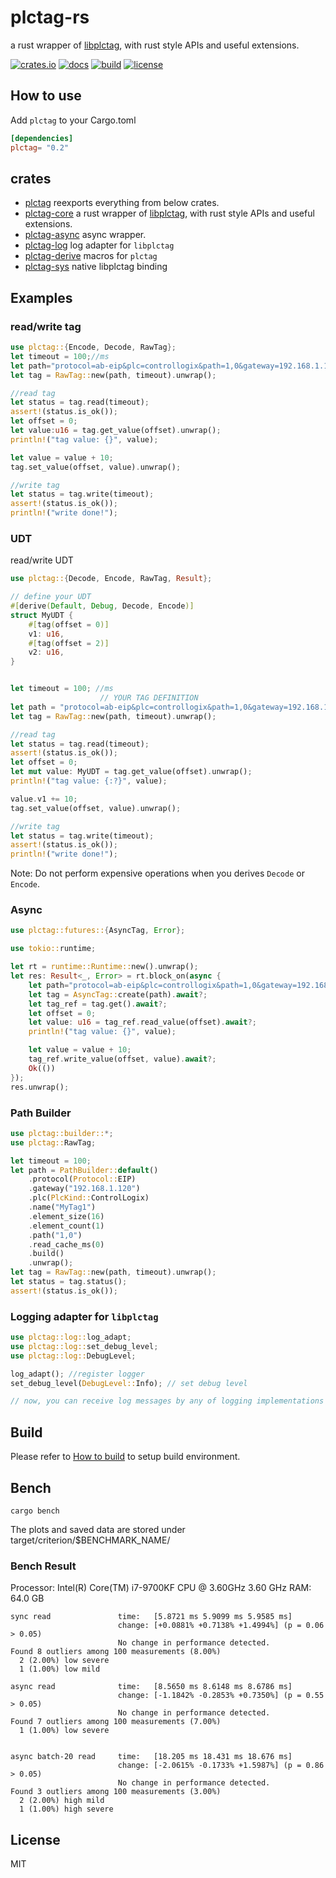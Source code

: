 # plctag-rs

a rust wrapper of [libplctag](https://github.com/libplctag/libplctag), with rust style APIs and useful extensions.

[![crates.io](https://img.shields.io/crates/v/plctag.svg)](https://crates.io/crates/plctag)
[![docs](https://docs.rs/plctag/badge.svg)](https://docs.rs/plctag)
[![build](https://github.com/joylei/plctag-rs/workflows/build/badge.svg?branch=master)](https://github.com/joylei/plctag-rs/actions?query=workflow%3A%22build%22)
[![license](https://img.shields.io/crates/l/plctag.svg)](https://github.com/joylei/plctag-rs/blob/master/LICENSE)

## How to use

Add `plctag` to your Cargo.toml

```toml
[dependencies]
plctag= "0.2"
```

## crates

- [plctag](https://crates.io/crates/plctag) reexports everything from below crates.
- [plctag-core](https://crates.io/crates/plctag-core) a rust wrapper of [libplctag](https://github.com/libplctag/libplctag), with rust style APIs and useful extensions.
- [plctag-async](https://crates.io/crates/plctag-async) async wrapper.
- [plctag-log](https://crates.io/crates/plctag-log) log adapter for `libplctag`
- [plctag-derive](https://crates.io/crates/plctag-derive) macros for `plctag`
- [plctag-sys](https://crates.io/crates/plctag-sys) native libplctag binding

## Examples

### read/write tag

```rust
use plctag::{Encode, Decode, RawTag};
let timeout = 100;//ms
let path="protocol=ab-eip&plc=controllogix&path=1,0&gateway=192.168.1.120&name=MyTag1&elem_count=1&elem_size=16";// YOUR TAG DEFINITION
let tag = RawTag::new(path, timeout).unwrap();

//read tag
let status = tag.read(timeout);
assert!(status.is_ok());
let offset = 0;
let value:u16 = tag.get_value(offset).unwrap();
println!("tag value: {}", value);

let value = value + 10;
tag.set_value(offset, value).unwrap();

//write tag
let status = tag.write(timeout);
assert!(status.is_ok());
println!("write done!");
```

### UDT

read/write UDT

```rust
use plctag::{Decode, Encode, RawTag, Result};

// define your UDT
#[derive(Default, Debug, Decode, Encode)]
struct MyUDT {
    #[tag(offset = 0)]
    v1: u16,
    #[tag(offset = 2)]
    v2: u16,
}


let timeout = 100; //ms
                    // YOUR TAG DEFINITION
let path = "protocol=ab-eip&plc=controllogix&path=1,0&gateway=192.168.1.120&name=MyTag2&elem_count=2&elem_size=16";
let tag = RawTag::new(path, timeout).unwrap();

//read tag
let status = tag.read(timeout);
assert!(status.is_ok());
let offset = 0;
let mut value: MyUDT = tag.get_value(offset).unwrap();
println!("tag value: {:?}", value);

value.v1 += 10;
tag.set_value(offset, value).unwrap();

//write tag
let status = tag.write(timeout);
assert!(status.is_ok());
println!("write done!");

```

Note:
Do not perform expensive operations when you derives `Decode` or `Encode`.

### Async

```rust
use plctag::futures::{AsyncTag, Error};

use tokio::runtime;

let rt = runtime::Runtime::new().unwrap();
let res: Result<_, Error> = rt.block_on(async {
    let path="protocol=ab-eip&plc=controllogix&path=1,0&gateway=192.168.1.120&name=MyTag1&elem_count=1&elem_size=16"; // YOUR TAG DEFINITION
    let tag = AsyncTag::create(path).await?;
    let tag_ref = tag.get().await?;
    let offset = 0;
    let value: u16 = tag_ref.read_value(offset).await?;
    println!("tag value: {}", value);

    let value = value + 10;
    tag_ref.write_value(offset, value).await?;
    Ok(())
});
res.unwrap();

```

### Path Builder

```rust
use plctag::builder::*;
use plctag::RawTag;

let timeout = 100;
let path = PathBuilder::default()
    .protocol(Protocol::EIP)
    .gateway("192.168.1.120")
    .plc(PlcKind::ControlLogix)
    .name("MyTag1")
    .element_size(16)
    .element_count(1)
    .path("1,0")
    .read_cache_ms(0)
    .build()
    .unwrap();
let tag = RawTag::new(path, timeout).unwrap();
let status = tag.status();
assert!(status.is_ok());

```

### Logging adapter for `libplctag`

```rust
use plctag::log::log_adapt;
use plctag::log::set_debug_level;
use plctag::log::DebugLevel;

log_adapt(); //register logger
set_debug_level(DebugLevel::Info); // set debug level

// now, you can receive log messages by any of logging implementations of crate `log`

```

## Build

Please refer to [How to build](https://github.com/Joylei/plctag-rs/tree/master/crates/sys#build) to setup build environment.

## Bench

```shell
cargo bench
```

The plots and saved data are stored under target/criterion/$BENCHMARK_NAME/

### Bench Result

Processor: Intel(R) Core(TM) i7-9700KF CPU @ 3.60GHz   3.60 GHz
RAM: 64.0 GB

```
sync read               time:   [5.8721 ms 5.9099 ms 5.9585 ms]
                        change: [+0.0881% +0.7138% +1.4994%] (p = 0.06 > 0.05)
                        No change in performance detected.
Found 8 outliers among 100 measurements (8.00%)
  2 (2.00%) low severe
  1 (1.00%) low mild

async read              time:   [8.5650 ms 8.6148 ms 8.6786 ms]
                        change: [-1.1842% -0.2853% +0.7350%] (p = 0.55 > 0.05)
                        No change in performance detected.
Found 7 outliers among 100 measurements (7.00%)
  1 (1.00%) low severe


async batch-20 read     time:   [18.205 ms 18.431 ms 18.676 ms]
                        change: [-2.0615% -0.1733% +1.5987%] (p = 0.86 > 0.05)
                        No change in performance detected.
Found 3 outliers among 100 measurements (3.00%)
  2 (2.00%) high mild
  1 (1.00%) high severe
```

## License

MIT
